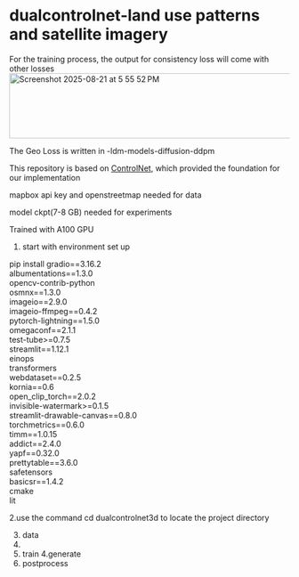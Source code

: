 # dualcontrolnet-land use patterns and satellite imagery
For the training process, the output for consistency loss will come with other losses
<img width="1034" height="117" alt="Screenshot 2025-08-21 at 5 55 52 PM" src="https://github.com/user-attachments/assets/adfa33f3-6c14-422c-a132-dc7b629fd7c6" />

The Geo Loss is written in -ldm-models-diffusion-ddpm

This repository is based on [ControlNet](https://github.com/lllyasviel/ControlNet), which provided the foundation for our implementation

mapbox api key and openstreetmap needed for data

model ckpt(7-8 GB) needed for experiments 

Trained with A100 GPU

1. start with environment set up

pip install gradio==3.16.2 \
    albumentations==1.3.0 \
    opencv-contrib-python \
    osmnx==1.3.0 \
    imageio==2.9.0 \
    imageio-ffmpeg==0.4.2 \
    pytorch-lightning==1.5.0 \
    omegaconf==2.1.1 \
    test-tube>=0.7.5 \
    streamlit==1.12.1 \
    einops \
    transformers \
    webdataset==0.2.5 \
    kornia==0.6 \
    open_clip_torch==2.0.2 \
    invisible-watermark>=0.1.5 \
    streamlit-drawable-canvas==0.8.0 \
    torchmetrics==0.6.0 \
    timm==1.0.15 \
    addict==2.4.0 \
    yapf==0.32.0 \
    prettytable==3.6.0 \
    safetensors \
    basicsr==1.4.2 \
    cmake \
    lit
    
2.use the command cd dualcontrolnet3d to locate the project directory

3. data
4.
5. train
4.generate
5. postprocess


